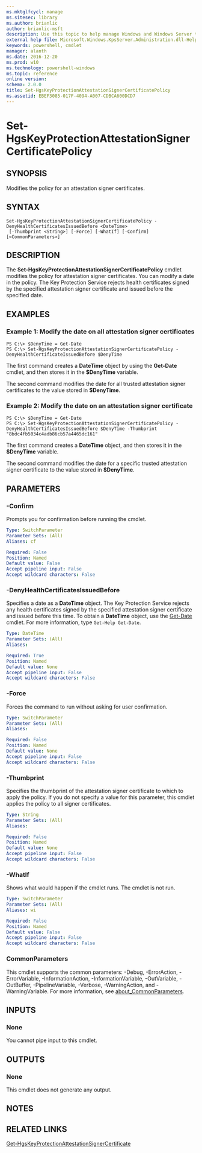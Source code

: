 ```yaml
---
ms.mktglfcycl: manage
ms.sitesec: library
ms.author: brianlic
author: brianlic-msft
description: Use this topic to help manage Windows and Windows Server technologies with Windows PowerShell.
external help file: Microsoft.Windows.KpsServer.Administration.dll-Help.xml
keywords: powershell, cmdlet
manager: alanth
ms.date: 2016-12-20
ms.prod: w10
ms.technology: powershell-windows
ms.topic: reference
online version: 
schema: 2.0.0
title: Set-HgsKeyProtectionAttestationSignerCertificatePolicy
ms.assetid: EBEF3085-017F-4094-A007-CDBCA600DCD7
---
```


# Set-HgsKeyProtectionAttestationSignerCertificatePolicy

## SYNOPSIS
Modifies the policy for an attestation signer certificates.

## SYNTAX

```
Set-HgsKeyProtectionAttestationSignerCertificatePolicy -DenyHealthCertificatesIssuedBefore <DateTime>
 [-Thumbprint <String>] [-Force] [-WhatIf] [-Confirm] [<CommonParameters>]
```

## DESCRIPTION
The **Set-HgsKeyProtectionAttestationSignerCertificatePolicy** cmdlet modifies the policy for attestation signer certificates.
You can modify a date in the policy.
The Key Protection Service rejects health certificates signed by the specified attestation signer certificate and issued before the specified date.

## EXAMPLES

### Example 1: Modify the date on all attestation signer certificates
```
PS C:\> $DenyTime = Get-Date
PS C:\> Set-HgsKeyProtectionAttestationSignerCertificatePolicy -DenyHealthCertificateIssuedBefore $DenyTime
```

The first command creates a **DateTime** object by using the **Get-Date** cmdlet, and then stores it in the **$DenyTime** variable.

The second command modifies the date for all trusted attestation signer certificates to the value stored in **$DenyTime**.

### Example 2: Modify the date on an attestation signer certificate
```
PS C:\> $DenyTime = Get-Date
PS C:\> Set-HgsKeyProtectionAttestationSignerCertificatePolicy -DenyHealthCertificatesIssuedBefore $DenyTime -Thumbprint "8bdc4fb5034c4adb86cb57a4465dc161"
```

The first command creates a **DateTime** object, and then stores it in the **$DenyTime** variable.

The second command modifies the date for a specific trusted attestation signer certificate to the value stored in **$DenyTime**.

## PARAMETERS

### -Confirm
Prompts you for confirmation before running the cmdlet.

```yaml
Type: SwitchParameter
Parameter Sets: (All)
Aliases: cf

Required: False
Position: Named
Default value: False
Accept pipeline input: False
Accept wildcard characters: False
```

### -DenyHealthCertificatesIssuedBefore
Specifies a date as a **DateTime** object.
The Key Protection Service rejects any health certificates signed by the specified attestation signer certificate and issued before this time.
To obtain a **DateTime** object, use the [Get-Date](http://go.microsoft.com/fwlink/?LinkID=293966) cmdlet.
For more information, type `Get-Help Get-Date`.

```yaml
Type: DateTime
Parameter Sets: (All)
Aliases: 

Required: True
Position: Named
Default value: None
Accept pipeline input: False
Accept wildcard characters: False
```

### -Force
Forces the command to run without asking for user confirmation.

```yaml
Type: SwitchParameter
Parameter Sets: (All)
Aliases: 

Required: False
Position: Named
Default value: None
Accept pipeline input: False
Accept wildcard characters: False
```

### -Thumbprint
Specifies the thumbprint of the attestation signer certificate to which to apply the policy.
If you do not specify a value for this parameter, this cmdlet applies the policy to all signer certificates.

```yaml
Type: String
Parameter Sets: (All)
Aliases: 

Required: False
Position: Named
Default value: None
Accept pipeline input: False
Accept wildcard characters: False
```

### -WhatIf
Shows what would happen if the cmdlet runs.
The cmdlet is not run.

```yaml
Type: SwitchParameter
Parameter Sets: (All)
Aliases: wi

Required: False
Position: Named
Default value: False
Accept pipeline input: False
Accept wildcard characters: False
```

### CommonParameters
This cmdlet supports the common parameters: -Debug, -ErrorAction, -ErrorVariable, -InformationAction, -InformationVariable, -OutVariable, -OutBuffer, -PipelineVariable, -Verbose, -WarningAction, and -WarningVariable. For more information, see [about_CommonParameters](http://go.microsoft.com/fwlink/?LinkID=113216).

## INPUTS

### None
You cannot pipe input to this cmdlet.

## OUTPUTS

### None
This cmdlet does not generate any output.

## NOTES

## RELATED LINKS

[Get-HgsKeyProtectionAttestationSignerCertificate](./Get-HgsKeyProtectionAttestationSignerCertificate.md)

